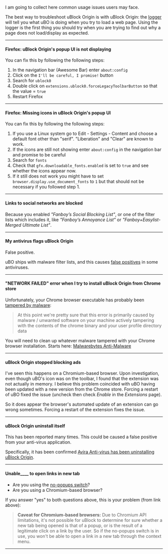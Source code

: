 I am going to collect here common usage issues users may face.

The best way to troubleshoot uBlock Origin is with uBlock Origin: the [logger](./The-logger) will tell you what uBO is doing when you try to load a web page. Using the logger is the first thing you should try when you are trying to find out why a page does not load/display as expected.

***

#### Firefox: uBlock Origin's popup UI is not displaying

You can fix this by following the following steps:
1.  In the navigation bar (Awesome Bar) enter `about:config`
2.  Click on the `I'll be careful, I promise!` button
3.  Search for `ublock0`
4.  Double click on `extensions.ublock0.forceLegacyToolbarButton` so that the value = `true`
5.  Restart Firefox

***

#### Firefox: Missing icons in uBlock Origin's popup UI

You can fix this by following the following steps:
1.  If you use a Linux system go to Edit - Settings - Content and choose a default font other than "serif". "Liberation" and "Clear" are known to work.
2.  If the icons are still not showing enter `about:config` in the navigation bar and promise to be careful
3.  Search for `fonts`
4.  Check that `gfx.downloadable_fonts.enabled` is set to `true` and see whether the icons appear now. 
5.  If it still does not work you might have to set `browser.display.use_document_fonts` to `1` but that should not be necessary if you followed step 1.

***

#### Links to social networks are blocked

Because you enabled _"Fanboy’s Social Blocking List"_, or one of the filter lists which includes it, like _"Fanboy’s Annoyance List"_ or _"Fanboy+Easylist-Merged Ultimate List"_.

***

#### My antivirus flags uBlock Origin

False positive.

uBO ships with malware filter lists, and this causes [false positives](https://github.com/gorhill/uBlock/issues/199) in some antiviruses.

***

#### "NETWORK FAILED" error when I try to install uBlock Origin from Chrome store

Unfortunately, your Chrome browser executable has probably been [tampered by malware](https://code.google.com/p/chromium/issues/detail?id=391552#c153):

> At this point we're pretty sure that this error is primarily caused by malware / unwanted software on your machine actively tampering with the contents of the chrome binary and your user profile directory data

You will need to clean up whatever malware tampered with your Chrome browser installation. Starts here:
[Malwarebytes Anti-Malware](https://www.malwarebytes.org/)

***

#### uBlock Origin stopped blocking ads

I've seen this happens on a Chromium-based browser. Upon investigation, even though uBO's icon was on the toolbar, I found that the extension was not actually in memory. I believe this problem coincided with uBO having been updated with a new version from the Chrome store. Forcing a restart of uBO fixed the issue (uncheck then check _Enable_ in the _Extensions_ page).

So it does appear the browser's automated update of an extension can go wrong sometimes. Forcing a restart of the extension fixes the issue.

***

#### uBlock Origin uninstall itself

This has been reported many times. This could be caused a false positive from your anti-virus application.

Specifically, it has been confirmed [Avira Anti-virus has been uninstalling uBlock Origin](https://github.com/gorhill/uBlock/issues/882).

***

#### Unable_**__**_ to open links in new tab

- Are you using the [no-popups switch](./Quick-guide:-popup-user-interface#no-popups)?
- Are you using a Chromium-based browser?

If you answer "yes" to both questions above, this is your problem (from link above):

> **Caveat for Chromium-based browsers:** Due to Chromium API limitations, it's not possible for uBlock to determine for sure whether a new tab being opened is that of a popup, or is the result of a legitimate click on a link by the user. So if the no-popups switch is in use, you won't be able to open a link in a new tab through the context menu.

***
